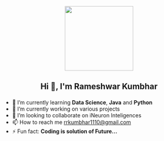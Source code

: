 <!-- ![profile](https://github.com/RameshwarKumbhar/Rameshwarkumbhar/assets/97970935/c5b590c2-0ef4-43b5-b031-96a5eb814e8c)    -->

<p align="center">
  <img width="180" height="170" src="https://camo.githubusercontent.com/cae12fddd9d6982901d82580bdf321d81fb299141098ca1c2d4891870827bf17/68747470733a2f2f6d69726f2e6d656469756d2e636f6d2f6d61782f313336302f302a37513379765349765f7430696f4a2d5a2e676966" >
</p>

##                                       <p align="center">        Hi 👋, I'm Rameshwar Kumbhar   </p>

<!--
**RameshwarKumbhar/Rameshwarkumbhar** is a ✨ _special_ ✨ repository because its `README.md` (this file) appears on your GitHub profile.

Here are some ideas to get you started:
- 💬 Ask me about ...
 - 😄 Pronouns: ...
- 🤔 I’m looking for help with ...
-->
- 🌱 I’m currently learning **Data Science**, **Java** and **Python**
- 🔭 I’m currently working on various projects
- 👯 I’m looking to collaborate on iNeuron Inteligences
- 📫 How to reach me rrkumbhar1110@gmail.com
- ⚡ Fun fact: **Coding is solution of Future...**

